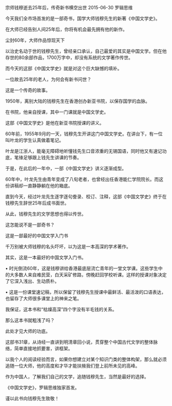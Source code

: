 宗师钱穆逝去25年后，传奇新书横空出世
2015-06-30 罗辑思维



今天我们全市场首发的是一部奇书，国学大师钱穆先生的新著《中国文学史》。

在大师已经告别人间25年后，你将有机会最先拥有他的新作。

尘封60年，大师作品惊现天下

以治史名动于世的钱穆先生，曾经亲口承认，自己最爱的其实是中国文学。但在他存世的80余部作品，1700万字中，却没有系统的文学著作传世。

而今天的这部《中国文学史》就是对这个巨大缺憾的填补。

一位故去25年的老人，为何会有新书问世？

这是一个传奇的故事。

1950年，离别大陆的钱穆先生在香港创办新亚书院，以保存国学的血脉。

在书院，他亲自授课，其中一门课就是中国文学史。

这部《中国文学史》是他在新亚书院授课的讲义。

60年前，1955年9月的一天，钱穆先生开讲这门中国文学史。在讲台下，有一位叫叶龙的学生认真做着笔记。

叶龙是江浙人，能毫无障碍地听懂钱先生口音浓重的无锡国语，同时他又有速记功底，笔锋足够跟上钱先生讲课的节奏。

于是，在此后的一年中，一部《中国文学史》讲义逐渐成型。

60年中，叶龙先生由青年变成了八旬老者，也曾经出任香港能仁学院院长。而这份讲稿却一直静静躺在他的箱底。

直到今天，经过叶龙先生逐字逐句誊录、校订、注释，这部《中国文学史》终于在钱穆先生辞世25年后成书面世。

从此，钱穆先生的文学思想也得以传世。

这怎能说不是一部奇书？

这是一部最好的中国文学入门书

千万别被大师钱穆的名头吓坏，以为这是一本高深的学术著作。

其实，这是一本最好的中国文学入门书。

•  时光倒流60年，这是钱穆讲给香港最底层流亡青年的一堂文学课。这些学生中的大多数人来自难民营，白天采矿修路，傍晚赶回学校听课。这样的授课对象决定了它深入浅出、生动质朴。

•  这是一份课堂速记稿，所以保留了钱穆先生授课中最鲜活、最活泼的口语表达，也留存了大师很多课堂上的神来之笔。

我保证，这本书和“枯燥高深”四个字没有半毛钱的关系。

那么这本书就粗浅了吗？

此处才见大师的功底。

这部书31章，从诗经一直讲到明清章回小说，贯穿整个中国古代文学的整体脉络，简单直接地抓要害，讲框架。

以我个人的阅读经验而言，如果你想建立对某个知识门类的整体构架，那么就必须追随一位大师，他的高度和才华才能扶掖我们登上前所未见的高峰。

作为中国人，了解我们自己的文学，追随钱穆先生，当然是最好的选择。

《中国文学史》，罗辑思维独家首发。

谨以此书向钱穆先生致敬！